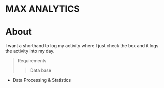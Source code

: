 # MAX ANALYTICS #

# About
I want a shorthand to log my activity where I just check the box and it logs the activity into my day.

> Requirements
>> Data base
>>

- Data Processing & Statistics